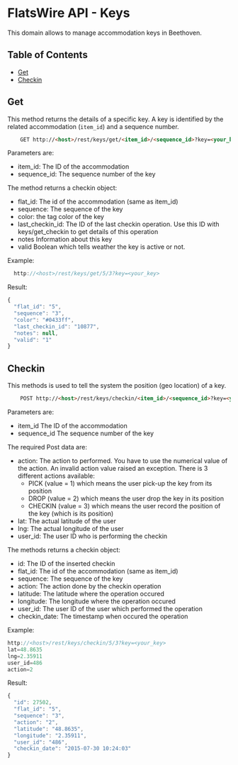 # FlatsWire API - Keys

This domain allows to manage accommodation keys in Beethoven.

## Table of Contents

* [Get](#get)
* [Checkin](#checkin)

## Get

This method returns the details of a specific key. A key is identified by the related accommodation (`item_id`) and a sequence number.


```html
    GET http://<host>/rest/keys/get/<item_id>/<sequence_id>?key=<your_key>
```

Parameters are:
- item_id: The ID of the accommodation
- sequence_id: The sequence number of the key

The method returns a checkin object:
- flat_id: The id of the accommodation (same as item_id)
- sequence: The sequence of the key
- color: the tag color of the key
- last_checkin_id: The ID of the last checkin operation. Use this ID with keys/get_checkin to get details of this operation
- notes Information about this key
- valid Boolean which tells weather the key is active or not. 
 

Example:

```javascript
  http://<host>/rest/keys/get/5/3?key=<your_key>
```

Result:
```javascript
{
  "flat_id": "5",
  "sequence": "3",
  "color": "#0433ff",
  "last_checkin_id": "10877",
  "notes": null,
  "valid": "1"
}
```

## Checkin

This methods is used to tell the system the position (geo location) of a key.

```html
    POST http://<host>/rest/keys/checkin/<item_id>/<sequence_id>?key=<your_key>
```

Parameters are:
- item_id The ID of the accommodation
- sequence_id The sequence number of the key

The required Post data are:
- action: The action to performed. You have to use the numerical value of the action. An invalid action value raised an exception. There is 3 different actions available:
    * PICK (value = 1) which means the user pick-up the key from its position
    * DROP (value = 2) which means the user drop the key in its position
    * CHECKIN (value = 3) which means the user record the position of the key (which is its position)
- lat: The actual latitude of the user
- lng: The actual longitude of the user
- user_id: The user ID who is performing the checkin

The methods returns a checkin object:

- id: The ID of the inserted checkin
- flat_id: The id of the accommodation (same as item_id)
- sequence: The sequence of the key
- action: The action done by the checkin operation
- latitude: The latitude where the operation occured
- longitude: The longitude where the operation occured
- user_id: The user ID of the user which performed the operation
- checkin_date: The timestamp when occured the operation

Example:

```javascript
http://<host>/rest/keys/checkin/5/3?key=<your_key>
lat=48.8635
lng=2.35911
user_id=486
action=2
```

Result:
```javascript
{
  "id": 27502,
  "flat_id": "5",
  "sequence": "3",
  "action": "2",
  "latitude": "48.8635",
  "longitude": "2.35911",
  "user_id": "486",
  "checkin_date": "2015-07-30 10:24:03"
}
```


